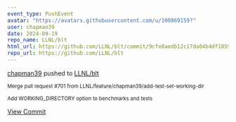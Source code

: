 ```yaml
---
event_type: PushEvent
avatar: "https://avatars.githubusercontent.com/u/100869159?"
user: chapman39
date: 2024-09-19
repo_name: LLNL/blt
html_url: https://github.com/LLNL/blt/commit/9cfe8aedb12c17da04b4df1859ec5e802030795c
repo_url: https://github.com/LLNL/blt
---
```


<a href='https://github.com/chapman39' target='_blank'>chapman39</a> pushed to <a href='https://github.com/LLNL/blt' target='_blank'>LLNL/blt</a>

<small>Merge pull request #701 from LLNL/feature/chapman39/add-test-set-working-dir

Add WORKING_DIRECTORY option to benchmarks and tests</small>

<a href='https://github.com/LLNL/blt/commit/9cfe8aedb12c17da04b4df1859ec5e802030795c' target='_blank'>View Commit</a>